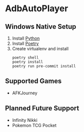 # AdbAutoPlayer

## Windows Native Setup
1. Install [Python](https://www.python.org/downloads/)
2. Install [Poetry](https://python-poetry.org/docs/#installing-with-the-official-installer)
3. Create virtualenv and install
   ```shell
   poetry shell
   poetry install
   poetry run pre-commit install
   ```

## Supported Games
- AFKJourney

## Planned Future Support
- Infinity Nikki
- Pokemon TCG Pocket
